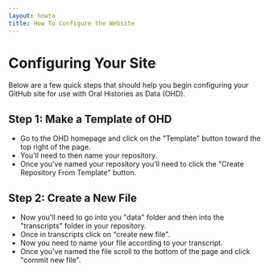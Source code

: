 ```yaml
---
layout: howto
title: How To Configure the Website
---
```


# Configuring Your Site

Below are a few quick steps that should help you begin configuring your GitHub site for use with Oral Histories as Data (OHD). 

## Step 1: Make a Template of OHD

- Go to the OHD homepage and click on the "Template" button toward the top right of the page. 
- You'll need to then name your repository.
- Once you've named your repository you'll need to click the "Create Repository From Template" button. 

## Step 2: Create a New File

- Now you'll need to go into you "data" folder and then into the "transcripts" folder in your repository. 
- Once in transcripts click on "create new file".  
- Now you need to name your file according to your transcript. 
- Once you've named the file scroll to the bottom of the page and click "commit new file". 


